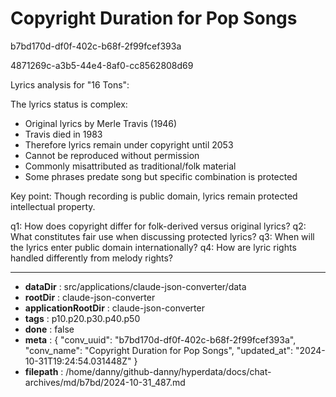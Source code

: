 # Copyright Duration for Pop Songs

b7bd170d-df0f-402c-b68f-2f99fcef393a

4871269c-a3b5-44e4-8af0-cc8562808d69

 Lyrics analysis for "16 Tons":

The lyrics status is complex:
- Original lyrics by Merle Travis (1946)
- Travis died in 1983
- Therefore lyrics remain under copyright until 2053
- Cannot be reproduced without permission
- Commonly misattributed as traditional/folk material
- Some phrases predate song but specific combination is protected

Key point: Though recording is public domain, lyrics remain protected intellectual property.

q1: How does copyright differ for folk-derived versus original lyrics?
q2: What constitutes fair use when discussing protected lyrics?
q3: When will the lyrics enter public domain internationally?
q4: How are lyric rights handled differently from melody rights?

---

* **dataDir** : src/applications/claude-json-converter/data
* **rootDir** : claude-json-converter
* **applicationRootDir** : claude-json-converter
* **tags** : p10.p20.p30.p40.p50
* **done** : false
* **meta** : {
  "conv_uuid": "b7bd170d-df0f-402c-b68f-2f99fcef393a",
  "conv_name": "Copyright Duration for Pop Songs",
  "updated_at": "2024-10-31T19:24:54.031448Z"
}
* **filepath** : /home/danny/github-danny/hyperdata/docs/chat-archives/md/b7bd/2024-10-31_487.md
